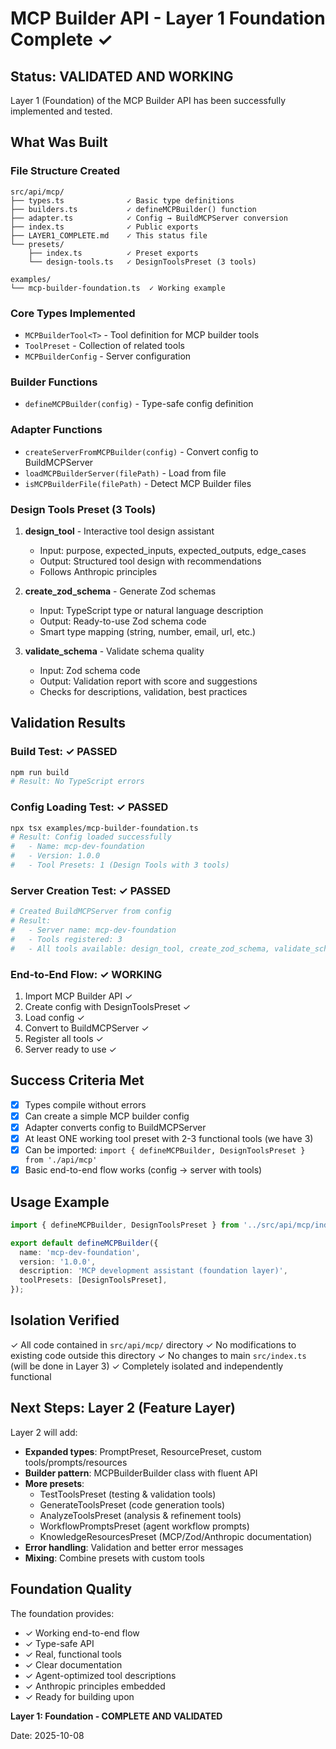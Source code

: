 # MCP Builder API - Layer 1 Foundation Complete ✓

## Status: VALIDATED AND WORKING

Layer 1 (Foundation) of the MCP Builder API has been successfully implemented and tested.

## What Was Built

### File Structure Created
```
src/api/mcp/
├── types.ts              ✓ Basic type definitions
├── builders.ts           ✓ defineMCPBuilder() function
├── adapter.ts            ✓ Config → BuildMCPServer conversion
├── index.ts              ✓ Public exports
├── LAYER1_COMPLETE.md    ✓ This status file
└── presets/
    ├── index.ts          ✓ Preset exports
    └── design-tools.ts   ✓ DesignToolsPreset (3 tools)

examples/
└── mcp-builder-foundation.ts  ✓ Working example
```

### Core Types Implemented
- `MCPBuilderTool<T>` - Tool definition for MCP builder tools
- `ToolPreset` - Collection of related tools
- `MCPBuilderConfig` - Server configuration

### Builder Functions
- `defineMCPBuilder(config)` - Type-safe config definition

### Adapter Functions
- `createServerFromMCPBuilder(config)` - Convert config to BuildMCPServer
- `loadMCPBuilderServer(filePath)` - Load from file
- `isMCPBuilderFile(filePath)` - Detect MCP Builder files

### Design Tools Preset (3 Tools)
1. **design_tool** - Interactive tool design assistant
   - Input: purpose, expected_inputs, expected_outputs, edge_cases
   - Output: Structured tool design with recommendations
   - Follows Anthropic principles

2. **create_zod_schema** - Generate Zod schemas
   - Input: TypeScript type or natural language description
   - Output: Ready-to-use Zod schema code
   - Smart type mapping (string, number, email, url, etc.)

3. **validate_schema** - Validate schema quality
   - Input: Zod schema code
   - Output: Validation report with score and suggestions
   - Checks for descriptions, validation, best practices

## Validation Results

### Build Test: ✓ PASSED
```bash
npm run build
# Result: No TypeScript errors
```

### Config Loading Test: ✓ PASSED
```bash
npx tsx examples/mcp-builder-foundation.ts
# Result: Config loaded successfully
#   - Name: mcp-dev-foundation
#   - Version: 1.0.0
#   - Tool Presets: 1 (Design Tools with 3 tools)
```

### Server Creation Test: ✓ PASSED
```bash
# Created BuildMCPServer from config
# Result:
#   - Server name: mcp-dev-foundation
#   - Tools registered: 3
#   - All tools available: design_tool, create_zod_schema, validate_schema
```

### End-to-End Flow: ✓ WORKING
1. Import MCP Builder API ✓
2. Create config with DesignToolsPreset ✓
3. Load config ✓
4. Convert to BuildMCPServer ✓
5. Register all tools ✓
6. Server ready to use ✓

## Success Criteria Met

- [x] Types compile without errors
- [x] Can create a simple MCP builder config
- [x] Adapter converts config to BuildMCPServer
- [x] At least ONE working tool preset with 2-3 functional tools (we have 3)
- [x] Can be imported: `import { defineMCPBuilder, DesignToolsPreset } from './api/mcp'`
- [x] Basic end-to-end flow works (config → server with tools)

## Usage Example

```typescript
import { defineMCPBuilder, DesignToolsPreset } from '../src/api/mcp/index.js';

export default defineMCPBuilder({
  name: 'mcp-dev-foundation',
  version: '1.0.0',
  description: 'MCP development assistant (foundation layer)',
  toolPresets: [DesignToolsPreset],
});
```

## Isolation Verified

✓ All code contained in `src/api/mcp/` directory
✓ No modifications to existing code outside this directory
✓ No changes to main `src/index.ts` (will be done in Layer 3)
✓ Completely isolated and independently functional

## Next Steps: Layer 2 (Feature Layer)

Layer 2 will add:
- **Expanded types**: PromptPreset, ResourcePreset, custom tools/prompts/resources
- **Builder pattern**: MCPBuilderBuilder class with fluent API
- **More presets**:
  - TestToolsPreset (testing & validation tools)
  - GenerateToolsPreset (code generation tools)
  - AnalyzeToolsPreset (analysis & refinement tools)
  - WorkflowPromptsPreset (agent workflow prompts)
  - KnowledgeResourcesPreset (MCP/Zod/Anthropic documentation)
- **Error handling**: Validation and better error messages
- **Mixing**: Combine presets with custom tools

## Foundation Quality

The foundation provides:
- ✓ Working end-to-end flow
- ✓ Type-safe API
- ✓ Real, functional tools
- ✓ Clear documentation
- ✓ Agent-optimized tool descriptions
- ✓ Anthropic principles embedded
- ✓ Ready for building upon

**Layer 1: Foundation - COMPLETE AND VALIDATED**

Date: 2025-10-08

